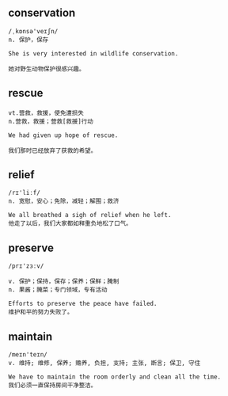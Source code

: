 ## conservation
```
/ˌkɒnsə'veɪʃn/
n. 保护，保存

She is very interested in wildlife conservation.

她对野生动物保护很感兴趣。
```

## rescue
```
vt.营救，救援，使免遭损失
n.营救，救援；营救[救援]行动

We had given up hope of rescue.

我们那时已经放弃了获救的希望。
```

## relief
```
/rɪ'liːf/
n. 宽慰，安心；免除，减轻；解围；救济

We all breathed a sigh of relief when he left.
他走了以后，我们大家都如释重负地松了口气。
```

## preserve
```
/prɪ'zɜːv/

v. 保护；保持，保存；保养；保鲜；腌制
n. 果酱；腌菜；专门领域，专有活动

Efforts to preserve the peace have failed.
维护和平的努力失败了。
```

## maintain
```
/meɪn'teɪn/
v. 维持; 维修, 保养; 赡养, 负担, 支持; 主张, 断言; 保卫, 守住

We have to maintain the room orderly and clean all the time.
我们必须一直保持房间干净整洁。
```